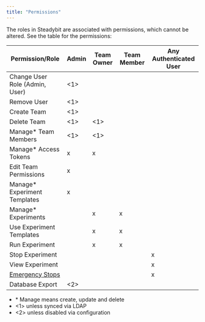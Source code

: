 ```yaml
---
title: "Permissions"
---
```


The roles in Steadybit are associated with permissions, which cannot be altered.
See the table for the permissions:

| Permission/Role                                                             | Admin | Team Owner | Team Member | Any Authenticated User |
|-----------------------------------------------------------------------------|-------|------------|-------------|------------------------|
| Change User Role (Admin, User)                                              | <1>   |            |             |                        |
| Remove User                                                                 | <1>   |            |             |                        |
| Create Team                                                                 | <1>   |            |             |                        |
| Delete Team                                                                 | <1>   | <1>        |             |                        |
| Manage* Team Members                                                        | <1>   | <1>        |             |                        |
| Manage* Access Tokens                                                       | x     | x          |             |                        |
| Edit Team Permissions                                                       | x     |            |             |                        |
| Manage* Experiment Templates                                                | x     |            |             |                        |
| Manage* Experiments                                                         |       | x          | x           |                        |
| Use Experiment Templates                                                    |       | x          | x           |                        |
| Run Experiment                                                              |       | x          | x           |                        |
| Stop Experiment                                                             |       |            |             | x                      |
| View Experiment                                                             |       |            |             | x                      |
| [Emergency Stops](../../use-steadybit/experiments/README.md#Emergency-Stop) |       |            |             | x                      |
| Database Export                                                             | <2>   |            |             |                        |

- \* Manage means create, update and delete
- <1> unless synced via LDAP
- <2> unless disabled via configuration
